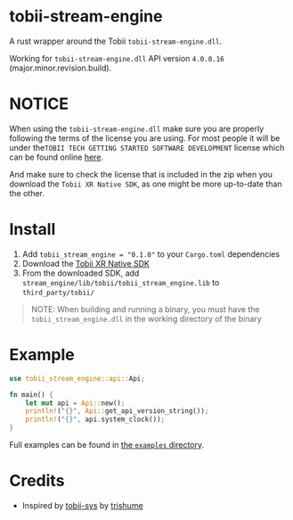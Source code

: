 # tobii-stream-engine
A rust wrapper around the Tobii `tobii-stream-engine.dll`.

Working for `tobii-stream-engine.dll` API version `4.0.0.16` (major.minor.revision.build).

# NOTICE
When using the `tobii-stream-engine.dll` make sure you are properly following the terms of the license you are using.
For most people it will be under the`TOBII TECH GETTING STARTED SOFTWARE DEVELOPMENT` license which can be found online [here](https://developer.tobii.com/wp-content/uploads/2021/01/Tobii-Tech-Getting-Started-SDLA-29-Sept-2020FINAL.pdf).

And make sure to check the license that is included in the zip when you download the `Tobii XR Native SDK`, as one might be more up-to-date than the other.

# Install
1. Add `tobii_stream_engine = "0.1.0"` to your `Cargo.toml` dependencies
2. Download the [Tobii XR Native SDK](https://developer.tobii.com/download-packages/tobii-xr-native-sdk/)
3. From the downloaded SDK, add `stream_engine/lib/tobii/tobii_stream_engine.lib` to `third_party/tobii/`

> NOTE: When building and running a binary, you must have the `tobii_stream_engine.dll` in the working directory of the binary

# Example

```rust
use tobii_stream_engine::api::Api;

fn main() {
    let mut api = Api::new();
    println!("{}", Api::get_api_version_string());
    println!("{}", api.system_clock());
}
```

Full examples can be found in [the `examples` directory](examples).


# Credits
- Inspired by [tobii-sys](https://github.com/trishume/tobii-sys) by [trishume](https://github.com/trishume)

